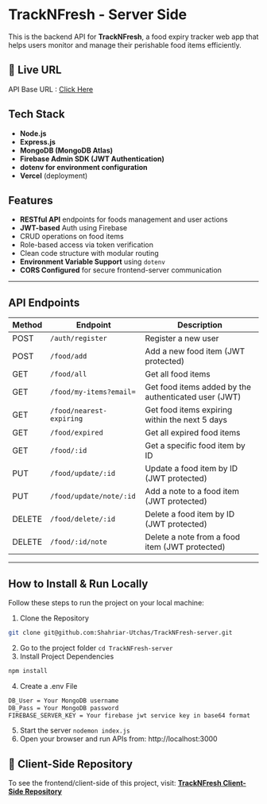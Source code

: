 # TrackNFresh - Server Side

This is the backend API for **TrackNFresh**, a food expiry tracker web app that helps users monitor and manage their perishable food items efficiently.

## 🔗 Live URL

API Base URL : [Click Here](https://track-n-fresh-server.vercel.app)

## Tech Stack
- **Node.js**
- **Express.js**
- **MongoDB (MongoDB Atlas)**
- ****Firebase Admin SDK** (JWT Authentication)**
- **dotenv for environment configuration**
- **Vercel** (deployment)

## Features
- **RESTful API** endpoints for foods management and user actions
- **JWT-based** Auth using Firebase
- CRUD operations on food items
- Role-based access via token verification
- Clean code structure with modular routing
- **Environment Variable Support** using `dotenv`
- **CORS Configured** for secure frontend-server communication

---
## API Endpoints

| Method | Endpoint                    | Description                                          |
|--------|-----------------------------|----------------------------------------------------- |
| POST   | `/auth/register`            | Register a new user                                  |
| POST   | `/food/add`                 | Add a new food item (JWT protected)                  |
| GET    | `/food/all`                 | Get all food items                                   |
| GET    | `/food/my-items?email=`     | Get food items added by the authenticated user (JWT) |
| GET    | `/food/nearest-expiring`    | Get food items expiring within the next 5 days       |
| GET    | `/food/expired`             | Get all expired food items                           |
| GET    | `/food/:id`                 | Get a specific food item by ID                       |
| PUT    | `/food/update/:id`          | Update a food item by ID (JWT protected)             |
| PUT    | `/food/update/note/:id`     | Add a note to a food item (JWT protected)            |
| DELETE | `/food/delete/:id`          | Delete a food item by ID (JWT protected)             |
| DELETE | `/food/:id/note`            | Delete a note from a food item (JWT protected)       |

---
## How to Install & Run Locally

Follow these steps to run the project on your local machine:

1. Clone the Repository

```sh
git clone git@github.com:Shahriar-Utchas/TrackNFresh-server.git
```
2. Go to the project folder ```cd TrackNFresh-server```
3. Install Project Dependencies
```sh
npm install
```
4. Create a .env File
```sh
DB_User = Your MongoDB username
DB_Pass = Your MongoDB password
FIREBASE_SERVER_KEY = Your firebase jwt service key in base64 format
```
5. Start the server ```nodemon index.js```
6. Open your browser and run APIs from: http://localhost:3000

## 🔗 Client-Side Repository

To see the frontend/client-side of this project, visit:  [**TrackNFresh Client-Side Repository**](https://github.com/Shahriar-Utchas/TrackNFresh-client)
